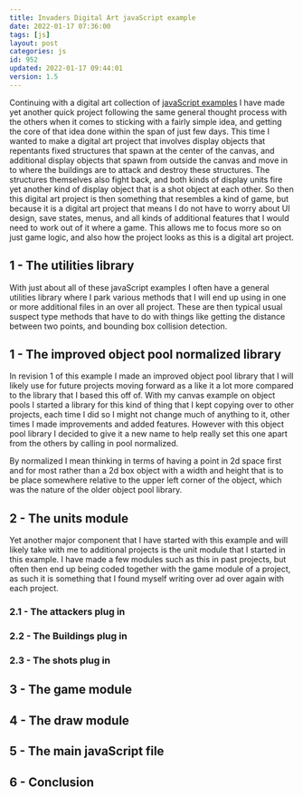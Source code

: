 ```yaml
---
title: Invaders Digital Art javaScript example
date: 2022-01-17 07:36:00
tags: [js]
layout: post
categories: js
id: 952
updated: 2022-01-17 09:44:01
version: 1.5
---
```


Continuing with a digital art collection of [javaScript examples](/2021/04/02/js-javascript-example/) I have made yet another quick project following the same general thought process with the others when it comes to sticking with a fairly simple idea, and getting the core of that idea done within the span of just few days. This time I wanted to make a digital art project that involves display objects that repentants fixed structures that spawn at the center of the canvas, and additional display objects that spawn from outside the canvas and move in to where the buildings are to attack and destroy these structures. The structures themselves also fight back, and both kinds of display units fire yet another kind of display object that is a shot object at each other. So then this digital art project is then something that resembles a kind of game, but because it is a digital art project that means I do not have to worry about UI design, save states, menus, and all kinds of additional features that I would need to work out of it where a game. This allows me to focus more so on just game logic, and also how the project looks as this is a digital art project.


<!-- more -->

## 1 - The utilities library

With just about all of these javaScript examples I often have a general utilities library where I park various methods that I will end up using in one or more additional files in an over all project. These are then typical usual suspect type methods that have to do with things like getting the distance between two points, and bounding box collision detection.

## 1 - The improved object pool normalized library

In revision 1 of this example I made an improved object pool library that I will likely use for future projects moving forward as a like it a lot more compared to the library that I based this off of. With my canvas example on object pools I started a library for this kind of thing that I kept copying over to other projects, each time I did so I might not change much of anything to it, other times I made improvements and added features. However with this object pool library I decided to give it a new name to help really set this one apart from the others by calling in pool normalized.

By normalized I mean thinking in terms of having a point in 2d space first and for most rather than a 2d box object with a width and height that is to be place somewhere relative to the upper left corner of the object, which was the nature of the older object pool library.

## 2 - The units module

Yet another major component that I have started with this example and will likely take with me to additional projects is the unit module that I started in this example. I have made a few modules such as this in past projects, but often then end up being coded together with the game module of a project, as such it is something that I found myself writing over ad over again with each project.

### 2.1 - The attackers plug in

### 2.2 - The Buildings plug in

### 2.3 - The shots plug in

## 3 - The game module

## 4 - The draw module

## 5 - The main javaScript file

## 6 - Conclusion

